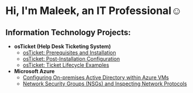 <h1>Hi, I'm Maleek, an IT Professional</a>☺</h1>

<h2> Information Technology Projects:</h2>

- <b>osTicket (Help Desk Ticketing System)</b>
  - [osTicket: Prerequisites and Installation](https://github.com/MaleekHodgeWebb/osticket-prereqs)
  - [osTicket: Post-Installation Configuration](https://github.com/MaleekHodgeWebb/post-install-config)
  - [osTicket: Ticket Lifecycle Examples](https://github.com/MaleekHodgeWebb/ticket-lifecycle)
- <b>Microsoft Azure</b>
  - [Configuring On-premises Active Directory within Azure VMs](https://github.com/MaleekHodgeWebb/configure-ad)
  - [Network Security Groups (NSGs) and Inspecting Network Protocols](https://github.com/MaleekHodgeWebb/azure-network-protocols)
